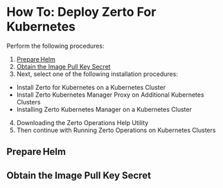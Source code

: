 # How To: Deploy Zerto For Kubernetes


Perform the following procedures:

1.	[Prepare Helm](##Prepare-Helm)
2.	[Obtain the Image Pull Key Secret](##Obtain-the-Image-Pull-Key-Secret)
3.	Next, select one of the following installation procedures:
  -	Install Zerto for Kubernetes on a Kubernetes Cluster
  - Install Zerto Kubernetes Manager Proxy on Additional Kubernetes Clusters
  -	Installing Zerto Kubernetes Manager on a Kubernetes Cluster
4.	Downloading the Zerto Operations Help Utility
5.	Then continue with Running Zerto Operations on Kubernetes Clusters

## Prepare Helm

## Obtain the Image Pull Key Secret
